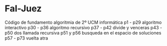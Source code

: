 # Fal-Juez
Código de fundamento algoritmia de 2º UCM informática
p1 - p29 algoritmo interactivo
p30 - p36 algoritmo recursivo
p37 - p42 divide y venceras
p43 -p50 dos llamada recursiva 
p51 y p56 busqueda en el espacio de soluciones
p57 - p73 vuelta atra 
